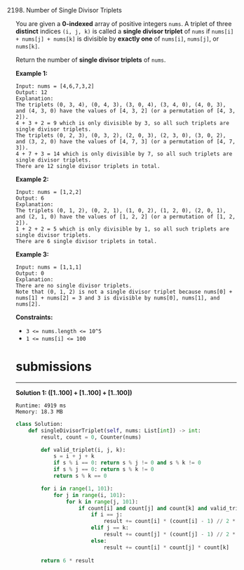 2198. Number of Single Divisor Triplets

You are given a **0-indexed** array of positive integers `nums`. A triplet of three **distinct** indices `(i, j, k)` is called a **single divisor triplet** of `nums` if `nums[i] + nums[j] + nums[k]` is divisible by **exactly one** of `nums[i]`, `nums[j]`, or `nums[k]`.

Return the number of **single divisor triplets** of `nums`.
 

**Example 1:**
```
Input: nums = [4,6,7,3,2]
Output: 12
Explanation:
The triplets (0, 3, 4), (0, 4, 3), (3, 0, 4), (3, 4, 0), (4, 0, 3), and (4, 3, 0) have the values of [4, 3, 2] (or a permutation of [4, 3, 2]).
4 + 3 + 2 = 9 which is only divisible by 3, so all such triplets are single divisor triplets.
The triplets (0, 2, 3), (0, 3, 2), (2, 0, 3), (2, 3, 0), (3, 0, 2), and (3, 2, 0) have the values of [4, 7, 3] (or a permutation of [4, 7, 3]).
4 + 7 + 3 = 14 which is only divisible by 7, so all such triplets are single divisor triplets.
There are 12 single divisor triplets in total.
```

**Example 2:**
```
Input: nums = [1,2,2]
Output: 6
Explanation:
The triplets (0, 1, 2), (0, 2, 1), (1, 0, 2), (1, 2, 0), (2, 0, 1), and (2, 1, 0) have the values of [1, 2, 2] (or a permutation of [1, 2, 2]).
1 + 2 + 2 = 5 which is only divisible by 1, so all such triplets are single divisor triplets.
There are 6 single divisor triplets in total.
```

**Example 3:**
```
Input: nums = [1,1,1]
Output: 0
Explanation:
There are no single divisor triplets.
Note that (0, 1, 2) is not a single divisor triplet because nums[0] + nums[1] + nums[2] = 3 and 3 is divisible by nums[0], nums[1], and nums[2].
```

**Constraints:**

* `3 <= nums.length <= 10^5`
* `1 <= nums[i] <= 100`

# submissions
---
**Solution 1: ([1..100] + [1..100] + [1..100])**
```
Runtime: 4919 ms
Memory: 18.3 MB
```
```python
class Solution:
    def singleDivisorTriplet(self, nums: List[int]) -> int:
        result, count = 0, Counter(nums)    

        def valid_triplet(i, j, k):
            s = i + j + k
            if s % i == 0: return s % j != 0 and s % k != 0
            if s % j == 0: return s % k != 0        
            return s % k == 0

        for i in range(1, 101):
            for j in range(i, 101):
                for k in range(j, 101):
                    if count[i] and count[j] and count[k] and valid_triplet(i, j, k):
                        if i == j:
                            result += count[i] * (count[i] - 1) // 2 * count[k]
                        elif j == k:
                            result += count[j] * (count[j] - 1) // 2 * count[i]                             
                        else:
                            result += count[i] * count[j] * count[k]
                                                        
        return 6 * result
```
